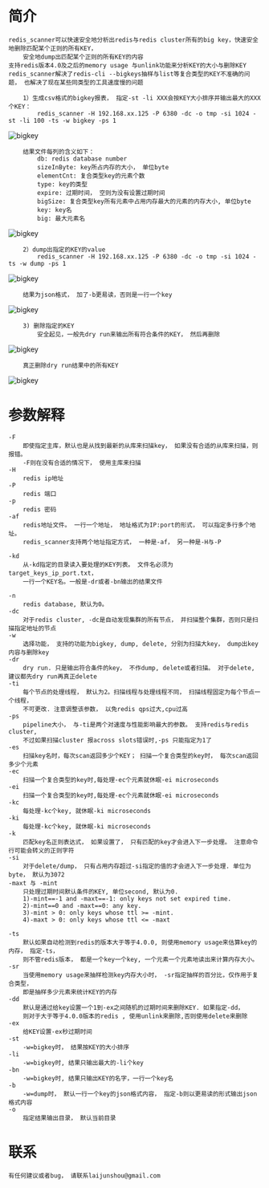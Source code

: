 # 简介
    redis_scanner可以快速安全地分析出redis与redis cluster所有的big key，快速安全地删除匹配某个正则的所有KEY， 
		安全地dump出匹配某个正则的所有KEY的内容
	支持redis版本4.0及之后的memory usage 与unlink功能来分析KEY的大小与删除KEY
    redis_scanner解决了redis-cli --bigkeys抽样与list等复合类型的KEY不准确的问题， 也解决了现在某些同类型的工具速度慢的问题
	
        1）生成csv格式的bigkey报表， 指定-st -li XXX会按KEY大小排序并输出最大的XXX个KEY：
            redis_scanner -H 192.168.xx.125 -P 6380 -dc -o tmp -si 1024 -st -li 100 -ts -w bigkey -ps 1
			
![bigkey](https://github.com/GoDannyLai/redis_scanner/raw/master/misc/img/bigkey.png)
			
		结果文件每列的含义如下：
			db: redis database number
			sizeInByte: key所占内存的大小， 单位byte
			elementCnt: 复合类型key的元素个数
			type: key的类型
			expire: 过期时间， 空则为没有设置过期时间
			bigSize: 复合类型key所有元素中占用内存最大的元素的内存大小, 单位byte
			key: key名
			big: 最大元素名
				
![bigkey](https://github.com/GoDannyLai/redis_scanner/raw/master/misc/img/bigkeys_csv.png)

        2）dump出指定的KEY的value
        	redis_scanner -H 192.168.xx.125 -P 6380 -dc -o tmp -si 1024 -ts -w dump -ps 1
			
![bigkey](https://github.com/GoDannyLai/redis_scanner/raw/master/misc/img/dumpkey.png)
			
		结果为json格式， 加了-b更易读，否则是一行一个key
![bigkey](https://github.com/GoDannyLai/redis_scanner/raw/master/misc/img/dumpkey_json.png)			
           
        3) 删除指定的KEY
            安全起见，一般先dry run来输出所有符合条件的KEY， 然后再删除
![bigkey](https://github.com/GoDannyLai/redis_scanner/raw/master/misc/img/delete_dryrun.png)	
			
		真正删除dry run结果中的所有KEY
![bigkey](https://github.com/GoDannyLai/redis_scanner/raw/master/misc/img/delete.png)


# 参数解释
	-F 
		即使指定主库，默认也是从找到最新的从库来扫描key， 如果没有合适的从库来扫描，则报错。 
		-F则在没有合适的情况下， 使用主库来扫描
	-H
		redis ip地址
	-P 
		redis 端口
	-p 
		redis 密码
	-af
		redis地址文件。 一行一个地址， 地址格式为IP:port的形式， 可以指定多行多个地址。
		redis_scanner支持两个地址指定方式， 一种是-af， 另一种是-H与-P
	
	-kd
		从-kd指定的目录读入要处理的KEY列表。 文件名必须为target_keys_ip_port.txt， 
		一行一个KEY名。一般是-dr或者-bn输出的结果文件
	
	-n 
		redis database, 默认为0。
	-dc 
		对于redis cluster, -dc是自动发现集群的所有节点， 并扫描整个集群，否则只是扫描指定地址的节点
	-w 
		选择功能， 支持的功能为bigkey, dump, delete, 分别为扫描大key， dump出key内容与删除key
	-dr 
		dry run. 只是输出符合条件的key， 不作dump, delete或者扫描。 对于delete, 建议都先dry run再真正delete
	-ti 
		每个节点的处理线程， 默认为2。扫描线程与处理线程不同， 扫描线程固定为每个节点一个线程， 
		不可更改. 注意调整该参数， 以免redis qps过大,cpu过高
	-ps 
		pipeline大小， 与-ti是两个对速度与性能影响最大的参数。 支持redis与redis cluster, 
		不过如果扫描cluster 报across slots错误时,-ps 只能指定为1了
	-es 
		扫描key名时，每次scan返回多少个KEY； 扫描一个复合类型的key时， 每次scan返回多少个元素
	-ec 
		扫描一个复合类型的key时,每处理-ec个元素就休眠-ei microseconds
	-ei 
		扫描一个复合类型的key时,每处理-ec个元素就休眠-ei microseconds
	-kc
		每处理-kc个key, 就休眠-ki microseconds
	-ki 
		每处理-kc个key, 就休眠-ki microseconds
	-k
		匹配key名正则表达式， 如果设置了， 只有匹配的key才会进入下一步处理。 注意命令行可能会转义的正则字符
	-si
		对于delete/dump， 只有占用内存超过-si指定的值的才会进入下一步处理. 单位为byte， 默认为3072
	-maxt 与 -mint
   		只处理过期时间默认条件的KEY, 单位second, 默认为0.
   		1)-mint==-1 and -maxt==-1: only keys not set expired time.
   		2)-mint==0 and -maxt==0: any key.
   		3)-mint > 0: only keys whose ttl >= -mint. 
   		4)-maxt > 0: only keys whose ttl <= -maxt

	-ts 
		默认如果自动检测到redis的版本大于等于4.0.0, 则使用memory usage来估算key的内存， 指定-ts， 
		则不管redis版本， 都是一个key一个key, 一个元素一个元素地读出来计算内存大小。
	-sr
		当使用memory usage来抽样检测key内存大小时， -sr指定抽样的百分比，仅作用于复合类型，
		即是抽样多少元素来统计KEY的内存
	-dd 
		默认是通过给key设置一个1到-ex之间随机的过期时间来删除KEY. 如果指定-dd， 
		则对于大于等于4.0.0版本的redis , 使用unlink来删除,否则使用delete来删除
	-ex
		给KEY设置-ex秒过期时间
	-st
		-w=bigkey时， 结果按KEY的大小排序
	-li
		-w=bigkey时, 结果只输出最大的-li个key
	-bn
		-w=bigkey时, 结果只输出KEY的名字，一行一个key名
	-b 
		-w=dump时， 默认一行一个key的json格式内容， 指定-b则以更易读的形式输出json格式内容
	-o
		指定结果输出目录， 默认当前目录
	
# 联系
	有任何建议或者bug， 请联系laijunshou@gmail.com	   